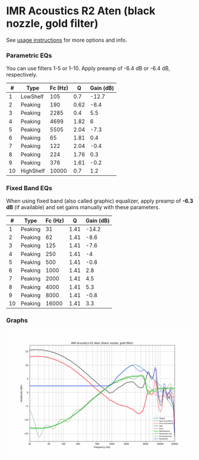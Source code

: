 # IMR Acoustics R2 Aten (black nozzle, gold filter)
See [usage instructions](https://github.com/jaakkopasanen/AutoEq#usage) for more options and info.

### Parametric EQs
You can use filters 1-5 or 1-10. Apply preamp of -6.4 dB or -6.4 dB, respectively.

|   # | Type      |   Fc (Hz) |    Q |   Gain (dB) |
|-----|-----------|-----------|------|-------------|
|   1 | LowShelf  |       105 | 0.7  |       -12.7 |
|   2 | Peaking   |       190 | 0.62 |        -6.4 |
|   3 | Peaking   |      2285 | 0.4  |         5.5 |
|   4 | Peaking   |      4699 | 1.82 |         6   |
|   5 | Peaking   |      5505 | 2.04 |        -7.3 |
|   6 | Peaking   |        65 | 1.81 |         0.4 |
|   7 | Peaking   |       122 | 2.04 |        -0.4 |
|   8 | Peaking   |       224 | 1.76 |         0.3 |
|   9 | Peaking   |       376 | 1.61 |        -0.2 |
|  10 | HighShelf |     10000 | 0.7  |         1.2 |

### Fixed Band EQs
When using fixed band (also called graphic) equalizer, apply preamp of **-6.3 dB** (if available) and set gains manually with these parameters.

|   # | Type    |   Fc (Hz) |    Q |   Gain (dB) |
|-----|---------|-----------|------|-------------|
|   1 | Peaking |        31 | 1.41 |       -14.2 |
|   2 | Peaking |        62 | 1.41 |        -8.6 |
|   3 | Peaking |       125 | 1.41 |        -7.6 |
|   4 | Peaking |       250 | 1.41 |        -4   |
|   5 | Peaking |       500 | 1.41 |        -0.8 |
|   6 | Peaking |      1000 | 1.41 |         2.8 |
|   7 | Peaking |      2000 | 1.41 |         4.5 |
|   8 | Peaking |      4000 | 1.41 |         5.3 |
|   9 | Peaking |      8000 | 1.41 |        -0.8 |
|  10 | Peaking |     16000 | 1.41 |         3.3 |

### Graphs
![](./IMR%20Acoustics%20R2%20Aten%20(black%20nozzle,%20gold%20filter).png)

